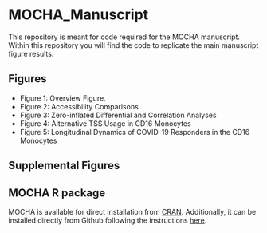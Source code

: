 # MOCHA_Manuscript

This repository is meant for code required for the MOCHA manuscript. Within this repository you will find the code to replicate the main manuscript figure results. 

## Figures 
- Figure 1: Overview Figure.
- Figure 2: Accessibility Comparisons 
- Figure 3: Zero-inflated Differential and Correlation Analyses 
- Figure 4: Alternative TSS Usage in CD16 Monocytes 
- Figure 5: Longitudinal Dynamics of COVID-19 Responders in the CD16 Monocytes

## Supplemental Figures 


## MOCHA R package 

MOCHA is available for direct installation from [CRAN](https://cran.r-project.org/web/packages/MOCHA/). Additionally, it can be installed directly from Github following the instructions [here](https://github.com/aifimmunology/MOCHA). 
